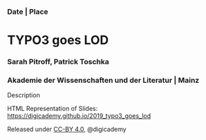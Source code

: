 ### Date | Place

# TYPO3 goes LOD

### Sarah Pitroff, Patrick Toschka
### Akademie der Wissenschaften und der Literatur | Mainz

Description

HTML Representation of Slides: https://digicademy.github.io/2019_typo3_goes_lod

Released under [CC-BY 4.0](https://creativecommons.org/licenses/by/4.0/), @digicademy
